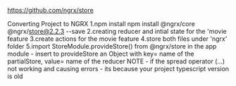 https://github.com/ngrx/store

Converting Project to NGRX
1.npm install npm install @ngrx/core @ngrx/store@2.2.3 --save
2.creating reducer and intial state for the 'movie feature
3.create actions for the movie feature
4.store both files under 'ngrx' folder
5.import StoreModule.provideStore() from @ngrx/store in the app module  - insert to provideStore an Object with key= name of the partialStore, value= name of the reducer
NOTE - if the spread operator (...) not working and causing errors - its because your project typescript version is old